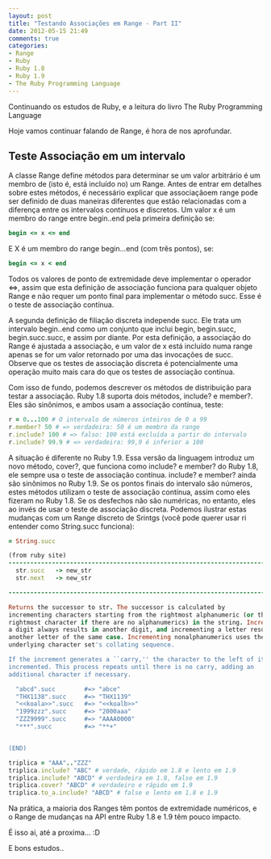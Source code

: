 ```yaml
---
layout: post
title: "Testando Associações em Range - Part II"
date: 2012-05-15 21:49
comments: true
categories: 
- Range
- Ruby
- Ruby 1.8
- Ruby 1.9
- The Ruby Programming Language
---
```


<p>Continuando os estudos de Ruby, e a leitura do livro The Ruby Programming Language</p>

<p>Hoje vamos continuar falando de Range, é hora de nos aprofundar.</p>

<h2>Teste Associação em um intervalo</h2>

A classe Range define métodos para determinar se um valor arbitrário é um membro de (isto é, está incluído no) um Range. Antes de entrar em
detalhes sobre estes métodos, é necessário explicar que associaçãoem range pode ser definido de duas maneiras diferentes que estão relacionadas com a diferença entre os intervalos contínuos e discretos. Um valor x é um membro do range entre begin..end pela primeira definição se:
<!-- more -->
``` ruby Range
begin <= x <= end
```

E X é um membro do range begin...end (com três pontos), se:

``` ruby Range
begin <= x < end
```

Todos os valores de ponto de extremidade deve implementar o operador <=>, assim que esta definição de associação funciona para qualquer objeto Range e não requer um ponto final para implementar o método succ. Esse é o teste de associação contínua.

A segunda definição de filiação discreta independe succ. Ele trata um intervalo begin..end como um conjunto que inclui begin, begin.succ, begin.succ.succ, e assim por diante. Por esta definição, a associação do Range é ajustada a associação, e um valor de x está incluído numa range apenas se for um valor retornado por uma das invocações de succ. Observe que os testes de associação discreta é potencialmente
uma operação muito mais cara do que os testes de associação contínua.

Com isso de fundo, podemos descrever os métodos de distribuição para testar a associação. Ruby 1.8 suporta dois métodos, include?
e member?. Eles são sinônimos, e ambos usam a associação contínua, teste:

```ruby Range
r = 0...100 # O intervalo de números inteiros de 0 a 99
r.member? 50 # => verdadeira: 50 é um membro da range
r.include? 100 # => falso: 100 está excluída a partir do intervalo
r.include? 99.9 # => verdadeira: 99,9 é inferior a 100
```

A situação é diferente no Ruby 1.9. Essa versão da linguagem introduz um novo método, cover?, que
funciona como include? e member? do Ruby 1.8, ele sempre usa o teste de associação contínua. 
include? e member? ainda são sinônimos no Ruby 1.9. Se os pontos finais do intervalo são números, estes métodos utilizam o
teste de associação contínua, assim como eles fizeram no Ruby 1.8. Se os desfechos não são numéricas, no entanto, eles ao invés de 
usar o teste de associação discreta. Podemos ilustrar estas mudanças com um Range discreto de Srintgs (você pode querer usar ri entender como String.succ funciona):

``` ruby ri String.succ
= String.succ

(from ruby site)
------------------------------------------------------------------------------
  str.succ   -> new_str
  str.next   -> new_str

------------------------------------------------------------------------------

Returns the successor to str. The successor is calculated by
incrementing characters starting from the rightmost alphanumeric (or the
rightmost character if there are no alphanumerics) in the string. Incrementing
a digit always results in another digit, and incrementing a letter results in
another letter of the same case. Incrementing nonalphanumerics uses the
underlying character set's collating sequence.

If the increment generates a ``carry,'' the character to the left of it is
incremented. This process repeats until there is no carry, adding an
additional character if necessary.

  "abcd".succ        #=> "abce"
  "THX1138".succ     #=> "THX1139"
  "<<koala>>".succ   #=> "<<koalb>>"
  "1999zzz".succ     #=> "2000aaa"
  "ZZZ9999".succ     #=> "AAAA0000"
  "***".succ         #=> "**+"


(END) 
```

```ruby Range
triplica = "AAA".."ZZZ"
triplica.include? "ABC" # verdade, rápido em 1.8 e lento em 1.9
triplica.include? "ABCD" # verdadeira em 1.8, false em 1.9
triplica.cover? "ABCD" # verdadeiro e rápido em 1.9
triplica.to_a.include? "ABCD" # false e lento em 1.8 e 1.9
```

Na prática, a maioria dos Ranges têm pontos de extremidade numéricos, e o Range de mudanças na API entre Ruby 1.8
e 1.9 têm pouco impacto.


É isso ai, até a proxima... :D

E bons estudos..
